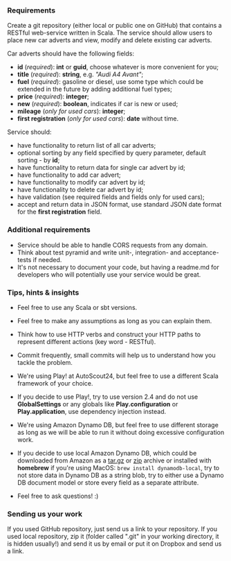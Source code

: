 ### Requirements

Create a git repository (either local or public one on GitHub) that
contains a RESTful web-service written in Scala. The service should
allow users to place new car adverts and view, modify and delete
existing car adverts.

Car adverts should have the following fields:
 * **id** (_required_): **int** or **guid**, choose whatever is more convenient for you;
 * **title** (_required_): **string**, e.g. _"Audi A4 Avant"_;
 * **fuel** (_required_): gasoline or diesel, use some type which could be extended in the future by adding additional fuel types;
 * **price** (_required_): **integer**;
 * **new** (_required_): **boolean**, indicates if car is new or used;
 * **mileage** (_only for used cars_): **integer**;
 * **first registration** (_only for used cars_): **date** without time.

Service should:

 * have functionality to return list of all car adverts;
 * optional sorting by any field specified by query parameter, default sorting - by **id**;
 * have functionality to return data for single car advert by id;
 * have functionality to add car advert;
 * have functionality to modify car advert by id;
 * have functionality to delete car advert by id;
 * have validation (see required fields and fields only for used cars);
 * accept and return data in JSON format, use standard JSON date 
 format for the **first registration** field.

### Additional requirements

 * Service should be able to handle CORS requests from any domain.
 * Think about test pyramid and write unit-, integration- and acceptance-tests if needed.
 * It's not necessary to document your code, but having a readme.md 
 for developers who will potentially use your service would be great.

### Tips, hints & insights

 * Feel free to use any Scala or sbt versions.
 
 * Feel free to make any assumptions as long as you can explain them.

 * Think how to use HTTP verbs and construct your HTTP paths to represent different actions (key word - RESTful).

 * Commit frequently, small commits will help us to understand how you tackle the problem.

 * We're using Play! at AutoScout24, but feel free to use a different Scala framework of your choice.
 
 * If you decide to use Play!, try to use version 2.4 and do not use **GlobalSettings** 
 or any globals like **Play.configuration** or **Play.application**, use dependency injection instead.

 * We're using Amazon Dynamo DB, but feel free to use different storage as long as we will be able to run it without doing excessive configuration work.

  * If you decide to use local Amazon Dynamo DB, which could be downloaded from Amazon as a 
  [tar.gz](http://dynamodb-local.s3-website-us-west-2.amazonaws.com/dynamodb_local_latest.tar.gz) or
  [zip](http://dynamodb-local.s3-website-us-west-2.amazonaws.com/dynamodb_local_latest.zip) archive or
  installed with **homebrew** if you're using MacOS: ```brew install dynamodb-local```,
  try to not store data in Dynamo DB as a string blob, 
  try to either use a Dynamo DB document model or store every field as a separate attribute.

  * Feel free to ask questions! :)

### Sending us your work

If you used GitHub repository, just send us a link to your
repository. If you used local repository, zip it (folder called ".git" in your
working directory, it is hidden usually!) and send it us by email or
put it on Dropbox and send us a link.
